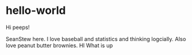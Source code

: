 # hello-world
Hi peeps!

SeanStew here. I love baseball and statistics and thinking logcially.
Also love peanut butter brownies.
HI
What is up

